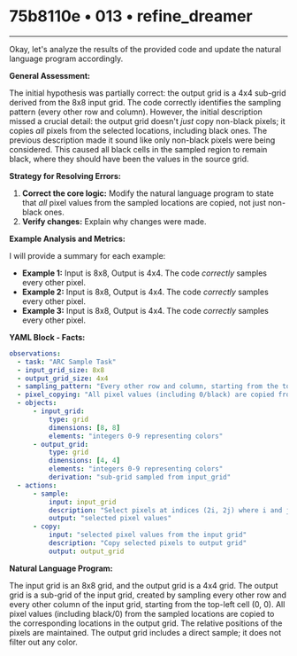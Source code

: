 # 75b8110e • 013 • refine_dreamer

---
Okay, let's analyze the results of the provided code and update the natural language program accordingly.

**General Assessment:**

The initial hypothesis was partially correct: the output grid is a 4x4 sub-grid derived from the 8x8 input grid. The code correctly identifies the sampling pattern (every other row and column). However, the initial description missed a crucial detail: the output grid doesn't *just* copy non-black pixels; it copies *all* pixels from the selected locations, including black ones. The previous description made it sound like only non-black pixels were being considered. This caused all black cells in the sampled region to remain black, where they should have been the values in the source grid.

**Strategy for Resolving Errors:**

1.  **Correct the core logic:** Modify the natural language program to state that *all* pixel values from the sampled locations are copied, not just non-black ones.
2.  **Verify changes:** Explain why changes were made.

**Example Analysis and Metrics:**

I will provide a summary for each example:

*   **Example 1:** Input is 8x8, Output is 4x4. The code *correctly* samples every other pixel.
*   **Example 2:** Input is 8x8, Output is 4x4. The code *correctly* samples every other pixel.
*   **Example 3:** Input is 8x8, Output is 4x4. The code *correctly* samples every other pixel.

**YAML Block - Facts:**

```yaml
observations:
  - task: "ARC Sample Task"
  - input_grid_size: 8x8
  - output_grid_size: 4x4
  - sampling_pattern: "Every other row and column, starting from the top-left (0,0)."
  - pixel_copying: "All pixel values (including 0/black) are copied from the sampled locations in the input grid to the corresponding locations in the output grid."
  - objects:
      - input_grid:
          type: grid
          dimensions: [8, 8]
          elements: "integers 0-9 representing colors"
      - output_grid:
          type: grid
          dimensions: [4, 4]
          elements: "integers 0-9 representing colors"
          derivation: "sub-grid sampled from input_grid"
  - actions:
      - sample:
          input: input_grid
          description: "Select pixels at indices (2i, 2j) where i and j range from 0 to 3."
          output: "selected pixel values"
      - copy:
          input: "selected pixel values from the input grid"
          description: "Copy selected pixels to output grid"
          output: output_grid
```

**Natural Language Program:**

The input grid is an 8x8 grid, and the output grid is a 4x4 grid. The output grid is a sub-grid of the input grid, created by sampling every other row and every other column of the input grid, starting from the top-left cell (0, 0). All pixel values (including black/0) from the sampled locations are copied to the corresponding locations in the output grid. The relative positions of the pixels are maintained. The output grid includes a direct sample; it does not filter out any color.

